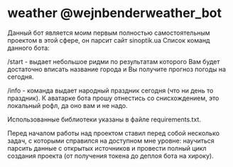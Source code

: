 # weather @wejnbenderweather_bot
Данный бот является моим первым полностью самостоятельным проектом в этой сфере, он парсит сайт sinoptik.ua 
Список команд данного бота:

/start - выдает небольшое ридми по результатам которого Вам будет достаточно вписать название города и Вы получите прогноз погоды на сегодня.

/info - команда выдает народный праздник сегодня (что ни день то праздник). 
К аватарке бота прошу отнестись со снисхождением, это локальный рофл, да оно вам и не надо.

  Использованные библиотеки указаны в файле requirements.txt.

  Перед началом работы над проектом ставил перед собой несколько задач, с которыми справился на доступном мне уровне: научиться парсить данные с открытых источников и провести полный цикл создания проекта (от получения токена до деплоя бота на хироку). 

